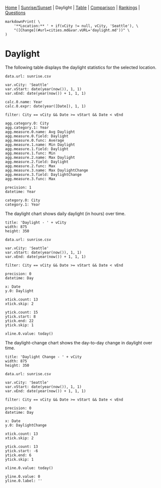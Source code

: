 [Home](#url=README.md) |
[Sunrise/Sunset](#url=sunrise.md) |
Daylight |
[Table](#url=daylight-table.md) |
[Comparison](#url=compare.md) |
[Rankings](#url=daylight-rank.md) |
[Questions](#url=questions.md)

~~~ markdown-script
markdownPrint( \
    '**Location:** ' + if(vCity != null, vCity, 'Seattle'), \
    "([Change](#url=cities.md&var.vURL='daylight.md'))" \
)
~~~


# Daylight

The following table displays the daylight statistics for the selected location.

~~~ data-table
data.url: sunrise.csv

var.vCity: 'Seattle'
var.vStart: date(year(now()), 1, 1)
var.vEnd: date(year(now()) + 1, 1, 1)

calc.0.name: Year
calc.0.expr: date(year([Date]), 1, 1)

filter: City == vCity && Date >= vStart && Date < vEnd

agg.category.0: City
agg.category.1: Year
agg.measure.0.name: Avg Daylight
agg.measure.0.field: Daylight
agg.measure.0.func: Average
agg.measure.1.name: Min Daylight
agg.measure.1.field: Daylight
agg.measure.1.func: Min
agg.measure.2.name: Max Daylight
agg.measure.2.field: Daylight
agg.measure.2.func: Max
agg.measure.3.name: Max DaylightChange
agg.measure.3.field: DaylightChange
agg.measure.3.func: Max

precision: 1
datetime: Year

category.0: City
category.1: Year
~~~

The daylight chart shows daily daylight (in hours) over time.

~~~ line-chart
title: 'Daylight - ' + vCity
width: 875
height: 350

data.url: sunrise.csv

var.vCity: 'Seattle'
var.vStart: date(year(now()), 1, 1)
var.vEnd: date(year(now()) + 1, 1, 1)

filter: City == vCity && Date >= vStart && Date < vEnd

precision: 0
datetime: Day

x: Date
y.0: Daylight

xtick.count: 13
xtick.skip: 2

ytick.count: 15
ytick.start: 8
ytick.end: 22
ytick.skip: 1

xline.0.value: today()
~~~

The daylight-change chart shows the day-to-day change in daylight over time.

~~~ line-chart
title: 'Daylight Change - ' + vCity
width: 875
height: 350

data.url: sunrise.csv

var.vCity: 'Seattle'
var.vStart: date(year(now()), 1, 1)
var.vEnd: date(year(now()) + 1, 1, 1)

filter: City == vCity && Date >= vStart && Date < vEnd

precision: 0
datetime: Day

x: Date
y.0: DaylightChange

xtick.count: 13
xtick.skip: 2

ytick.count: 13
ytick.start: -6
ytick.end: 6
ytick.skip: 1

xline.0.value: today()

yline.0.value: 0
yline.0.label: ''
~~~
